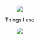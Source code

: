 <p align="center">
  <a href="https://github.com/DenverCoder1/readme-typing-svg"><img src="https://readme-typing-svg.demolab.com/?lines=<👋Hello, World!/>;<👋Hallo, World!/>;<👋Hola, World!/>;<👋Bonjour, World!/>;<👋Namaste, World!/>;<👋Olá, World!/>;<👋Ciao, World!/>&font=Roboto%20Code&center=true&width=480&height=45&color=1F6FEB&vCenter=true&size=22&pause=900"></a> 
</p>

<p align="center">
  Things I use
</p>

<p align="center">
  <a href="https://skillicons.dev">
    <img src="https://skillicons.dev/icons?i=java,cpp,html,mysql,idea" />
  </a>
</p>
